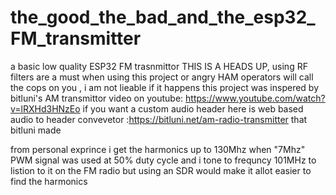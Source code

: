 # the_good_the_bad_and_the_esp32_FM_transmitter
a basic low quality ESP32 FM trasnmittor 
THIS IS A HEADS UP, using RF filters are a must when using this project or angry HAM operators will call the cops on you , i am not lieable if it happens
this project was inspered by bitluni's AM transmittor video on youtube: https://www.youtube.com/watch?v=lRXHd3HNzEo
if you want a custom audio header here is web based audio to header convevetor :https://bitluni.net/am-radio-transmitter that bitluni made

from personal exprince i get the harmonics up to 130Mhz when "7Mhz" PWM signal was used at 50% duty cycle and i tone to frequncy 101MHz to listion to it on the FM radio but using an SDR would make it allot easier to find the harmonics 
